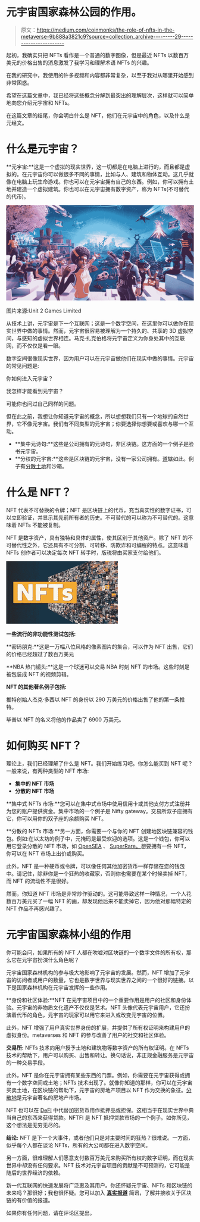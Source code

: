 # 元宇宙国家森林公园的作用。

> 原文：<https://medium.com/coinmonks/the-role-of-nfts-in-the-metaverse-9b888a3821c9?source=collection_archive---------29----------------------->

起初，我确实只把 NFTs 看作是一个普通的数字图像，但是最近 NFTs 以数百万美元的价格出售的消息激发了我学习和理解术语 NFTs 的兴趣。

在我的研究中，我使用的许多视频和内容都非常复杂，以至于我对从哪里开始感到非常困惑。

希望在这篇文章中，我已经将这些概念分解到最突出的理解层次，这样就可以简单地向您介绍元宇宙和 NFTs。

在这篇文章的结尾，你会明白什么是 NFT，他们在元宇宙中的角色，以及什么是元经文。

# 什么是元宇宙？

**元宇宙:**这是一个虚拟的现实世界，这一切都是在电脑上进行的，而且都是虚拟的。在元宇宙你可以做很多不同的事情，比如与人、建筑和物体互动。这几乎就像在电脑上玩生命游戏。你也可以在元宇宙拥有自己的东西。例如，你可以拥有土地并建造一个虚拟建筑。你也可以在元宇宙拥有数字资产，称为 NFTs(不可替代的代币)。

![](img/5ba1f4a695a7c2207c2ed408cbcaa85a.png)

图片来源:Unit 2 Games Limited

从技术上讲，元宇宙是下一个互联网；这是一个数字空间，在这里你可以做你在现实世界中做的事情。然而，元宇宙很容易被理解为一个持久的、共享的 3D 虚拟空间，与感知的虚拟世界相连。马克·扎克伯格将元宇宙定义为你身处其中的互联网，而不仅仅是看一眼。

数字空间很像现实世界，因为用户可以在元宇宙做他们在现实中做的事情。元宇宙的常见问题是:

你如何进入元宇宙？

我怎样才能看到元宇宙？

可能你也问过自己同样的问题。

但在此之前，我想让你知道元宇宙的概念，所以想想我们只有一个地球的自然世界，它不像元宇宙。我们有不同类型的元宇宙；你要选择你想要或喜欢与哪一个互动。

*   **集中元诗句:**这些是公司拥有的元诗句，非区块链。这方面的一个例子是脸书元宇宙。
*   **分权的元宇宙:**这些是区块链的元宇宙，没有一家公司拥有。[道](https://en.wikipedia.org/wiki/The_DAO_(organization))辖如此。例子有[分散土地](https://decentraland.org/)和沙箱。

# 什么是 NFT？

NFT 代表不可替换的令牌；NFT 是区块链上的代币，充当真实性的数字证书，可以立即验证，并显示其先前所有者的历史。不可替代的可以称为不可替代的。这意味着 NFTs 不能被复制。

NFT 是数字资产，具有独特和具体的属性，使其区别于其他资产。除了 NFT 的不可替代性之外，它还具有不可分割、可转移、防欺诈和可编程的特点。这意味着 NFTs 创作者可以决定每次 NFT 转手时，版税将由买家支付给他们。

![](img/9ad99d7d310bcb6c8df02a440b0fcc18.png)

**一些流行的非功能性测试包括:**

**密码朋克:**这是一万幅八位风格的像素图片的集合，可以作为 NFT 出售，它们的价格已经超过了数百万美元

**NBA 热门镜头:**这是一个球迷可以交易 NBA 时刻 NFT 的市场。这些时刻是被包装成 NFT 的视频剪辑。

**NFT 的其他著名例子包括:**

推特创始人杰克·多西以 NFT 的身份以 290 万美元的价格出售了他的第一条推特。

毕普以 NFT 的名义将他的作品卖了 6900 万美元。

# 如何购买 NFT？

理论上，我们已经理解了什么是 NFT。我们开始练习吧。你怎么能买到 NFT 呢？一般来说，有两种类型的 NFT 市场:

*   **集中的 NFT 市场**
*   **分散的 NFT 市场**

**集中式 NFTs 市场:**您可以在集中式市场中使用信用卡或其他支付方式注册并为您的账户提供资金。集中市场的一个例子是 Nifty gateway。交易所双子座拥有它，你可以用你的双子座的余额购买 NFT。

**分散的 NFTs 市场:**另一方面，你需要一个与你的 NFT 创建地区块链兼容的钱包。例如:在以太坊的例子中，元掩码是最受欢迎的选项。这是一个钱包，你可以用它登录分散的 NFT 市场，如 [OpenSEA](https://opensea.io/) 、 [SuperRare。](https://superrare.com/)想要拥有一件 NFT，你可以在 NFT 市场上出价或购买。

此外，NFT 是一种硬币或令牌，可以像任何其他加密货币一样存储在您的钱包中。请记住，除非你是一个狂热的收藏家，否则你也需要在某个时候卖掉 NFT，而 NFT 的流动性不是很好。

然而，你知道 NFT 市场是非常炒作驱动的。这可能导致这样一种情况，一个人花数百万美元买了一幅 NFT 的画，却发现他后来不能卖掉它，因为他对那幅特定的 NFT 作品不再感兴趣了。

# 元宇宙国家森林小组的作用

你可能会问，如果所有的 NFT 人都在吹嘘对区块链的一个数字文件的所有权，那么它在元宇宙扮演什么角色呢？

元宇宙国家森林机构的参与极大地影响了元宇宙的发展。然而，NFT 增加了元宇宙的访问者或用户的数量，它也是数字世界与现实世界之间的一个很好的链接。以下是国家森林机构在元宇宙发挥的一些作用。

**身份和社区体验:**NFT 在元宇宙项目中的一个重要作用是用户的社区和身份体验。元宇宙的非物质文化遗产不仅仅是艺术。NFT 头像代表元宇宙用户，它还扮演着代币的角色，元宇宙的玩家可以用它来进入或改变元宇宙的位置。

此外，NFT 增强了用户真实世界身份的扩展，并提供了所有权证明来构建用户的虚拟身份。metaverses 和 NFT 的参与改善了用户的社交和社区体验。

**交易所:** NFTs 技术向用户授予土地和建筑物等数字资产的所有权证明。在 NFTs 技术的帮助下，用户可以购买、出售和转让。换句话说，非正规金融服务是元宇宙的一种交易手段。

此外，NFT 是你在元宇宙拥有某些东西的门票。例如，你需要在元宇宙获得或拥有一个数字空间或土地；NFTs 技术出现了。就像你知道的那样，你可以在元宇宙买卖土地，在区块链的帮助下，元宇宙的房地产项目以 NFT 作为交换的象征。[分散地](https://decentraland.org/)是元宇宙著名的房地产市场。

NFT 也可以在 [DeFI](https://en.wikipedia.org/wiki/Decentralized_finance) 中代替加密货币用作抵押品或担保。这相当于在现实世界中典当自己的东西来获得贷款。NFTFI 是 NFT 抵押贷款市场的一个例子。如你所见，这个想法是无穷无尽的。

**结论:** NFT 是下一个大事件，或者他们只是对主要时间的狂热？很难说。一方面，似乎每个人都在谈论 NFTs，所有的大公司都在进入数字空间。

另一方面，很难理解人们愿意支付数百万美元来购买所有权的数字证明，而在现实世界中却没有任何要求。NFT 技术对元宇宙项目的贡献是不可预测的，它可能是随后的世界经济的依赖。

新一代互联网的快速发展将广泛惠及其用户。你还怀疑元宇宙、NFTs 和区块链的未来吗？那很好；我也很怀疑。您可以加入 [**真实报道**](https://therealreports.substack.com/p/the-crypto-world-shouts-for-your) 简讯，了解并接收关于区块链的有价值的报道。

如果你有任何问题，请在评论区提出。
